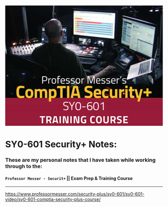 ![](Images/sy0-601-training-course-title-600xo.jpg)
# SY0-601 Security+ Notes:
### These are my personal notes that I have taken while working through to the:
#### `Professor Messer - Securit+`   ||  Exam Prep & Training Course

-----

https://www.professormesser.com/security-plus/sy0-601/sy0-601-video/sy0-601-comptia-security-plus-course/
